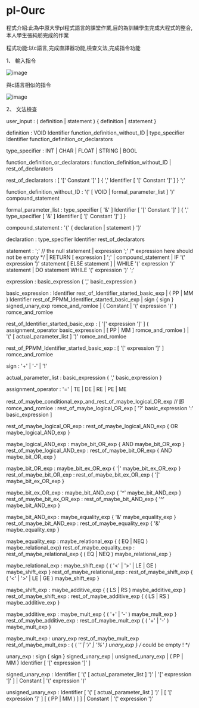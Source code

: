 # pl-Ourc
程式介紹:此為中原大學pl程式語言的課堂作業,目的為訓練學生完成大程式的整合,本人學生張純舫完成的作業

程式功能:以c語言,完成直譯器功能,檢查文法,完成指令功能

1、 輸入指令

![image](https://user-images.githubusercontent.com/55129180/190056012-e45fb169-cfd2-4f2d-9281-bdd567058000.png)

   與c語言相似的指令
   
![image](https://user-images.githubusercontent.com/55129180/190056302-148da952-ac9e-49f6-83b0-03516fe90fd2.png)

2、 文法檢查

user_input 
    : ( definition | statement ) { definition | statement }

definition 
    :           VOID Identifier function_definition_without_ID 
    | type_specifier Identifier function_definition_or_declarators

type_specifier 
    : INT | CHAR | FLOAT | STRING | BOOL

function_definition_or_declarators 
    : function_definition_without_ID
    | rest_of_declarators

rest_of_declarators 
    : [ '[' Constant ']' ] 
      { ',' Identifier [ '[' Constant ']' ] } ';'

function_definition_without_ID 
    : '(' [ VOID | formal_parameter_list ] ')' compound_statement

formal_parameter_list 
    : type_specifier [ '&' ] Identifier [ '[' Constant ']' ] 
      { ',' type_specifier [ '&' ] Identifier [ '[' Constant ']' ] }

compound_statement 
    : '{' { declaration | statement } '}'

declaration 
    : type_specifier Identifier rest_of_declarators

statement
    : ';'     // the null statement
    | expression ';'  /* expression here should not be empty */
    | RETURN [ expression ] ';'
    | compound_statement
    | IF '(' expression ')' statement [ ELSE statement ]
    | WHILE '(' expression ')' statement
    | DO statement WHILE '(' expression ')' ';'
    
expression
    : basic_expression { ',' basic_expression }

basic_expression
    : Identifier rest_of_Identifier_started_basic_exp
    | ( PP | MM ) Identifier rest_of_PPMM_Identifier_started_basic_exp
    | sign { sign } signed_unary_exp romce_and_romloe
    | ( Constant | '(' expression ')' ) romce_and_romloe

rest_of_Identifier_started_basic_exp
    : [ '[' expression ']' ]
      ( assignment_operator basic_expression 
        | 
        [ PP | MM ] romce_and_romloe 
      )
    | '(' [ actual_parameter_list ] ')' romce_and_romloe

rest_of_PPMM_Identifier_started_basic_exp
    : [ '[' expression ']' ] romce_and_romloe 

sign
    : '+' | '-' | '!'

actual_parameter_list 
    : basic_expression { ',' basic_expression }

assignment_operator
    : '=' | TE | DE | RE | PE | ME

rest_of_maybe_conditional_exp_and_rest_of_maybe_logical_OR_exp // 即romce_and_romloe
    : rest_of_maybe_logical_OR_exp [ '?' basic_expression ':' basic_expression ]

rest_of_maybe_logical_OR_exp 
    : rest_of_maybe_logical_AND_exp { OR maybe_logical_AND_exp }

maybe_logical_AND_exp 
    : maybe_bit_OR_exp { AND maybe_bit_OR_exp }
rest_of_maybe_logical_AND_exp 
    : rest_of_maybe_bit_OR_exp { AND maybe_bit_OR_exp }

maybe_bit_OR_exp 
    : maybe_bit_ex_OR_exp { '|' maybe_bit_ex_OR_exp }
rest_of_maybe_bit_OR_exp 
    : rest_of_maybe_bit_ex_OR_exp { '|' maybe_bit_ex_OR_exp }

maybe_bit_ex_OR_exp 
    : maybe_bit_AND_exp { '^' maybe_bit_AND_exp }
rest_of_maybe_bit_ex_OR_exp 
    : rest_of_maybe_bit_AND_exp { '^' maybe_bit_AND_exp }

maybe_bit_AND_exp 
    : maybe_equality_exp { '&' maybe_equality_exp }
rest_of_maybe_bit_AND_exp 
    : rest_of_maybe_equality_exp { '&' maybe_equality_exp }

maybe_equality_exp 
    : maybe_relational_exp 
      { ( EQ | NEQ ) maybe_relational_exp}
rest_of_maybe_equality_exp 
    : rest_of_maybe_relational_exp 
      { ( EQ | NEQ ) maybe_relational_exp }

maybe_relational_exp 
    : maybe_shift_exp 
      { ( '<' | '>' | LE | GE ) maybe_shift_exp }
rest_of_maybe_relational_exp 
    : rest_of_maybe_shift_exp 
      { ( '<' | '>' | LE | GE ) maybe_shift_exp }

maybe_shift_exp 
    : maybe_additive_exp { ( LS | RS ) maybe_additive_exp }
rest_of_maybe_shift_exp 
    : rest_of_maybe_additive_exp { ( LS | RS ) maybe_additive_exp }

maybe_additive_exp 
    : maybe_mult_exp { ( '+' | '-' ) maybe_mult_exp }
rest_of_maybe_additive_exp 
    : rest_of_maybe_mult_exp { ( '+' | '-' ) maybe_mult_exp }

maybe_mult_exp 
    : unary_exp rest_of_maybe_mult_exp
rest_of_maybe_mult_exp 
    : { ( '*' | '/' | '%' ) unary_exp }  /* could be empty ! */

unary_exp
    : sign { sign } signed_unary_exp
    | unsigned_unary_exp
    | ( PP | MM ) Identifier [ '[' expression ']' ]

signed_unary_exp
    : Identifier [ '(' [ actual_parameter_list ] ')' 
                   |
                   '[' expression ']'
                 ]
    | Constant 
    | '(' expression ')'

unsigned_unary_exp
    : Identifier [ '(' [ actual_parameter_list ] ')' 
                   |
                   [ '[' expression ']' ] [ ( PP | MM ) ]
                 ]
    | Constant 
    | '(' expression ')'

